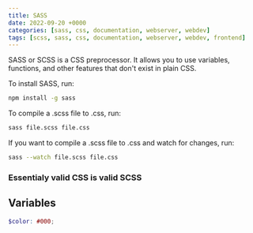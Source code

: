 ```yaml
---
title: SASS
date: 2022-09-20 +0000
categories: [sass, css, documentation, webserver, webdev]
tags: [scss, sass, css, documentation, webserver, webdev, frontend]
---
```


SASS or SCSS is a CSS preprocessor. It allows you to use variables, functions, and other features that don't exist in plain CSS.

To install SASS, run:

```bash
npm install -g sass
```

To compile a .scss file to .css, run:

```bash
sass file.scss file.css
```

If you want to compile a .scss file to .css and watch for changes, run:

```bash
sass --watch file.scss file.css
```

### Essentialy valid CSS is valid SCSS

## Variables

```scss
$color: #000;
```
